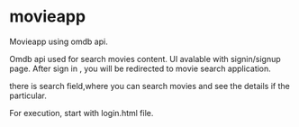 # movieapp
Movieapp using omdb api.

Omdb api used for search movies content.
UI avalable with signin/signup page. After sign in , you will be redirected to movie search application.

there is search field,where you can search movies and see the details if the particular.


For execution, start with login.html file.
